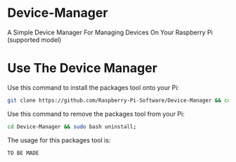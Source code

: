 # Device-Manager
A Simple Device Manager For Managing Devices On Your Raspberry Pi (supported model)

# Use The Device Manager
Use this command to install the packages tool onto your Pi:
```bash
git clone https://github.com/Raspberry-Pi-Software/Device-Manager && cd Device-Manager && sudo bash install;
```
Use this command to remove the packages tool from your Pi:
```bash
cd Device-Manager && sudo bash uninstall;
```
The usage for this packages tool is:
```bash
TO BE MADE
```
